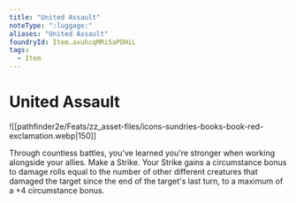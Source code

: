 ```yaml
---
title: "United Assault"
noteType: ":luggage:"
aliases: "United Assault"
foundryId: Item.axuhcqMRi5aPDHiL
tags:
  - Item
---
```


# United Assault
![[pathfinder2e/Feats/zz_asset-files/icons-sundries-books-book-red-exclamation.webp|150]]

Through countless battles, you've learned you're stronger when working alongside your allies. Make a Strike. Your Strike gains a circumstance bonus to damage rolls equal to the number of other different creatures that damaged the target since the end of the target's last turn, to a maximum of a +4 circumstance bonus.

